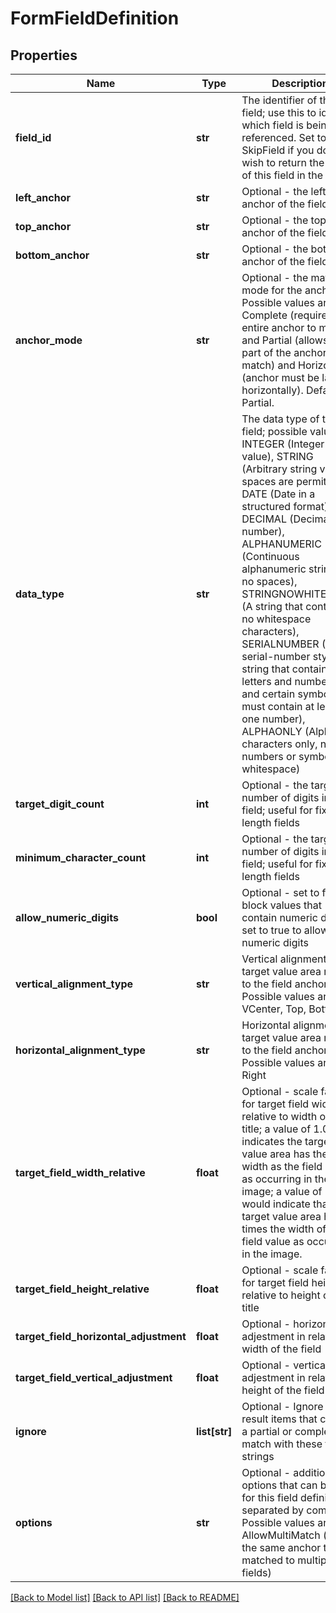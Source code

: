 # FormFieldDefinition

## Properties
Name | Type | Description | Notes
------------ | ------------- | ------------- | -------------
**field_id** | **str** | The identifier of the field; use this to identify which field is being referenced.  Set to SkipField if you do not wish to return the value of this field in the result. | [optional] 
**left_anchor** | **str** | Optional - the left-hand anchor of the field | [optional] 
**top_anchor** | **str** | Optional - the top anchor of the field | [optional] 
**bottom_anchor** | **str** | Optional - the bottom anchor of the field | [optional] 
**anchor_mode** | **str** | Optional - the matching mode for the anchor.  Possible values are Complete (requires the entire anchor to match) and Partial (allows only part of the anchor to match) and Horizontal (anchor must be laid out horizontally).  Default is Partial. | [optional] 
**data_type** | **str** | The data type of the field; possible values are INTEGER (Integer value), STRING (Arbitrary string value, spaces are permitted), DATE (Date in a structured format), DECIMAL (Decimal number), ALPHANUMERIC (Continuous alphanumeric string with no spaces), STRINGNOWHITESPACE (A string that contains no whitespace characters), SERIALNUMBER (A serial-number style string that contains letters and numbers, and certain symbols; must contain at least one number), ALPHAONLY (Alphabet characters only, no numbers or symbols or whitespace) | [optional] 
**target_digit_count** | **int** | Optional - the target number of digits in the field; useful for fixed-length fields | [optional] 
**minimum_character_count** | **int** | Optional - the target number of digits in the field; useful for fixed-length fields | [optional] 
**allow_numeric_digits** | **bool** | Optional - set to false to block values that contain numeric digits, set to true to allow numeric digits | [optional] 
**vertical_alignment_type** | **str** | Vertical alignment of target value area relative to the field anchor; Possible values are VCenter, Top, Bottom | [optional] 
**horizontal_alignment_type** | **str** | Horizontal alignment of target value area relative to the field anchor; Possible values are Left, Right | [optional] 
**target_field_width_relative** | **float** | Optional - scale factor for target field width - relative to width of field title; a value of 1.0 indicates the target value area has the same width as the field value as occurring in the image; a value of 2.0 would indicate that the target value area has 2 times the width of the field value as occurring in the image. | [optional] 
**target_field_height_relative** | **float** | Optional - scale factor for target field height - relative to height of field title | [optional] 
**target_field_horizontal_adjustment** | **float** | Optional - horizontal adjestment in relative width of the field | [optional] 
**target_field_vertical_adjustment** | **float** | Optional - vertical adjestment in relative height of the field | [optional] 
**ignore** | **list[str]** | Optional - Ignore any result items that contain a partial or complete match with these text strings | [optional] 
**options** | **str** | Optional - additional options that can be set for this field definition, separated by commas.  Possible values are AllowMultiMatch (allow the same anchor to be matched to multiple fields) | [optional] 

[[Back to Model list]](../README.md#documentation-for-models) [[Back to API list]](../README.md#documentation-for-api-endpoints) [[Back to README]](../README.md)


